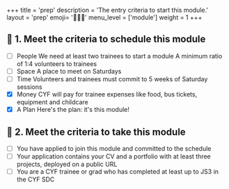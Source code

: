 +++
title = 'prep'
description = 'The entry criteria to start this module.'
layout = 'prep'
emoji= '🧑🏾‍💻'
menu_level = ['module']
weight = 1
+++

## 🎯 1. Meet the criteria to schedule this module

- [ ] People
      We need at least two trainees to start a module
      A minimum ratio of 1:4 volunteers to trainees
- [ ] Space
      A place to meet on Saturdays
- [ ] Time
      Volunteers and trainees must commit to 5 weeks of Saturday sessions
- [x] Money
      CYF will pay for trainee expenses like food, bus tickets, equipment and childcare
- [x] A Plan
      Here's the plan: it's this module!

## 🎯 2. Meet the criteria to take this module

- [ ] You have applied to join this module and committed to the schedule
- [ ] Your application contains your CV and a portfolio with at least three projects, deployed on a public URL
- [ ] You are a CYF trainee or grad who has completed at least up to JS3 in the CYF SDC